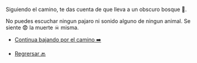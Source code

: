 Siguiendo el camino, te das cuenta de que lleva a un obscuro bosque 🌳.

No puedes escuchar ningun pajaro ni sonido alguno de ningun animal. Se siente 😨 la muerte ☠ misma.

- [ Continua bajando por el camino ➡️](1.md)

- [ Regrersar 🔙](../3/1.md)
